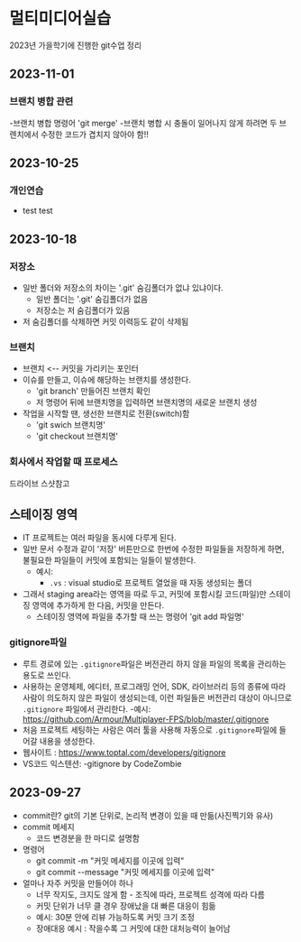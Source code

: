 # 멀티미디어실습

2023년 가을학기에 진행한 git수업 정리

## 2023-11-01
### 브랜치 병합 관련
-브랜치 병합 명령어 'git merge'
    -브랜치 병합 시 충돌이 일어나지 않게 하려면 두 브렌치에서 수정한 코드가 겹치지 않아야 함!!

## 2023-10-25
### 개인연습
- test test


## 2023-10-18
### 저장소
- 일반 폴더와 저장소의 차이는 '.git' 숨김폴더가 없냐 있냐이다.
    - 일반 폴더는 '.git' 숨김폴더가 없음
    - 저장소는 저 숨김폴더가 있음
- 저 숨김폴더를 삭제하면 커밋 이력등도 같이 삭제됨
### 브랜치
- 브랜치 <-- 커밋을 가리키는 포인터
- 이슈를 만들고, 이슈에 해당하는 브랜치를 생성한다.
    - 'git branch' 만들어진 브랜치 확인
    - 저 명령어 뒤에 브랜치명을 입력하면 브랜치명의 새로운 브랜치 생성
- 작업을 시작할 땐, 생선한 브랜치로 전환(switch)함
    - 'git swich 브랜치명'
    - 'git checkout 브랜치명'

### 회사에서 작업할 때 프로세스 
드라이브 스샷참고

## 스테이징 영역
 - IT 프로젝트는 여러 파일을 동시에 다루게 된다.
 - 일반 문서 수정과 같이 '저장' 버튼만으로 한번에 수정한 파일들을 저장하게 하면, 불필요한 파일들이 커밋에 포함되는 일들이 발생한다.
    - 예시:
        - `.vs` : visual studio로 프로젝트 열었을 때 자동 생성되는 폴더
 - 그래서 staging area라는 영역을 따로 두고, 커밋에 포함시킬 코드(파일)만 스테이징 영역에 추가하게 한 다음, 커밋을 만든다.
    - 스테이징 영역에 파일을 추가할 때 쓰는 명령어 'git add 파일명'

### gitignore파일
 - 루트 경로에 있는 `.gitignore`파일은 버전관리 하지 않을 파일의 목록을 관리하는 용도로 쓰인다.
 - 사용하는 운영체제, 에디터, 프로그래밍 언어, SDK, 라이브러리 등의 종류에 따라 사람이 의도하지 않은 파일이 생성되는데, 이런 파일들은 버전관리 대상이 아니므로 `.gitignore` 파일에서 관리한다.
    -예시: https://github.com/Armour/Multiplayer-FPS/blob/master/.gitignore
 - 처음 프로젝트 세팅하는 사람은 여러 툴을 사용해 자동으로 `.gitignore`파일에 들어갈 내용을 생성한다.
  - 웹사이트 : https://www.toptal.com/developers/gitignore
  - VS코드 익스텐션:
    -gitignore by CodeZombie

## 2023-09-27
- commit란? git의 기본 단위로, 논리적 변경이 있을 때 만듦(사진찍기와 유사)
- commit 메세지
    - 코드 변경분을 한 마디로 설명함
- 명령어
    - git commit -m "커밋 메세지를 이곳에 입력"
    - git commit --message "커밋 메세지를 이곳에 입력"
- 얼마나 자주 커밋을 만들어야 하나
    - 너무 작지도, 크지도 않게 함 - 조직에 따라, 프로젝트 성격에 따라 다름
    - 커밋 단위가 너무 클 경우 장애났을 대 빠른 대응이 힘듦
    - 예시: 30분 안에 리뷰 가능하도록 커밋 크기 조정
    - 장애대응 예시 : 작을수록 그 커밋에 대한 대처능력이 늘어남
    

